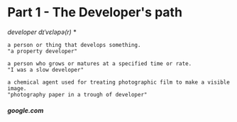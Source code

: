 # Part 1 - The Developer's path

*developer dɪˈvɛləpə(r)*
*

```
a person or thing that develops something.
"a property developer"
```

```
a person who grows or matures at a specified time or rate.
"I was a slow developer"
```

```
a chemical agent used for treating photographic film to make a visible image.
"photography paper in a trough of developer"
```

##### *google.com*

